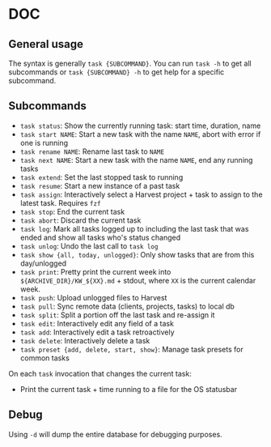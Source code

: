 # DOC

## General usage

The syntax is generally `task {SUBCOMMAND}`.
You can run `task -h` to get all subcommands or `task {SUBCOMMAND} -h` to get help for a specific subcommand.

## Subcommands

- `task status`: Show the currently running task: start time, duration, name
- `task start NAME`: Start a new task with the name `NAME`, abort with error if one is running
- `task rename NAME`: Rename last task to `NAME`
- `task next NAME`: Start a new task with the name `NAME`, end any running tasks
- `task extend`: Set the last stopped task to running
- `task resume`: Start a new instance of a past task
- `task assign`: Interactively select a Harvest project + task to assign to the latest task. Requires `fzf`
- `task stop`: End the current task
- `task abort`: Discard the current task
- `task log`: Mark all tasks logged up to including the last task that was ended and show all tasks who's status changed
- `task unlog`: Undo the last call to `task log`
- `task show {all, today, unlogged}`: Only show tasks that are from this day/unlogged
- `task print`: Pretty print the current week into `${ARCHIVE_DIR}/KW_${XX}.md` + stdout, where `XX` is the current calendar week.
- `task push`: Upload unlogged files to Harvest
- `task pull`: Sync remote data (clients, projects, tasks) to local db
- `task split`: Split a portion off the last task and re-assign it
- `task edit`: Interactively edit any field of a task
- `task add`: Interactively edit a task retroactively
- `task delete`: Interactively delete a task
- `task preset {add, delete, start, show}`: Manage task presets for common tasks

On each `task` invocation that changes the current task: 
- Print the current task + time running to a file for the OS statusbar

## Debug

Using `-d` will dump the entire database for debugging purposes.
